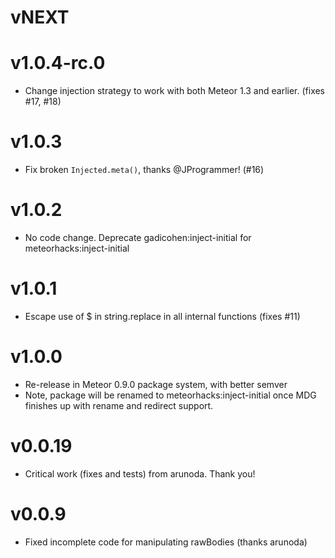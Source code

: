 # vNEXT

# v1.0.4-rc.0

* Change injection strategy to work with both Meteor 1.3 and earlier.
  (fixes #17, #18)

# v1.0.3

* Fix broken `Injected.meta()`, thanks @JProgrammer! (#16)

# v1.0.2

* No code change.  Deprecate gadicohen:inject-initial for meteorhacks:inject-initial

# v1.0.1

* Escape use of $ in string.replace in all internal functions (fixes #11)

# v1.0.0

* Re-release in Meteor 0.9.0 package system, with better semver
* Note, package will be renamed to meteorhacks:inject-initial once MDG
  finishes up with rename and redirect support.

# v0.0.19

* Critical work (fixes and tests) from arunoda.  Thank you!

# v0.0.9

* Fixed incomplete code for manipulating rawBodies (thanks arunoda)

